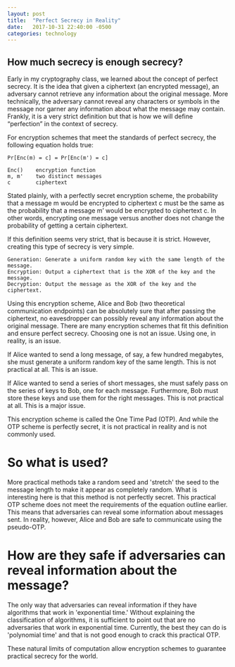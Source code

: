 ```yaml
---
layout: post
title:  "Perfect Secrecy in Reality"
date:   2017-10-31 22:40:00 -0500
categories: technology
---
```

## How much secrecy is enough secrecy?

Early in my cryptography class, we learned about the concept of perfect secrecy. It is the idea that given a ciphertext (an encrypted message), an adversary cannot retrieve any information about the original message. More technically, the adversary cannot reveal any characters or symbols in the message nor garner any information about what the message may contain. Frankly, it is a very strict definition but that is how we will define “perfection” in the context of secrecy.

For encryption schemes that meet the standards of perfect secrecy, the following equation holds true:

	Pr[Enc(m) = c] = Pr[Enc(m') = c]

	Enc()    encryption function
	m, m'    two distinct messages
	c        ciphertext

Stated plainly, with a perfectly secret encryption scheme, the probability that a message m would be encrypted to ciphertext c must be the same as the probability that a message m’ would be encrypted to ciphertext c. In other words, encrypting one message versus another does not change the probability of getting a certain ciphertext.

If this definition seems very strict, that is because it is strict. However, creating this type of secrecy is very simple.
	
	Generation: Generate a uniform random key with the same length of the message.
	Encryption: Output a ciphertext that is the XOR of the key and the message.
	Decryption: Output the message as the XOR of the key and the ciphertext. 

Using this encryption scheme, Alice and Bob (two theoretical communication endpoints) can be absolutely sure that after passing the ciphertext, no eavesdropper can possibly reveal any information about the original message. There are many encryption schemes that fit this definition and ensure perfect secrecy. Choosing one is not an issue. Using one, in reality, is an issue.

If Alice wanted to send a long message, of say, a few hundred megabytes, she must generate a uniform random key of the same length. This is not practical at all. This is an issue.

If Alice wanted to send a series of short messages, she must safely pass on the series of keys to Bob, one for each message. Furthermore, Bob must store these keys and use them for the right messages. This is not practical at all. This is a major issue.

This encryption scheme is called the One Time Pad (OTP). And while the OTP scheme is perfectly secret, it is not practical in reality and is not commonly used.

# So what is used?

More practical methods take a random seed and 'stretch' the seed to the message length to make it appear as completely random. What is interesting here is that this method is not perfectly secret. This practical OTP scheme does not meet the requirements of the equation outline earlier. This means that adversaries can reveal some information about messages sent. In reality, however, Alice and Bob are safe to communicate using the pseudo-OTP.

# How are they safe if adversaries can reveal information about the message?

The only way that adversaries can reveal information if they have algorithms that work in 'exponential time.' Without explaining the classification of algorithms, it is sufficient to point out that are no adversaries that work in exponential time. Currently, the best they can do is 'polynomial time' and that is not good enough to crack this practical OTP.

These natural limits of computation allow encryption schemes to guarantee practical secrecy for the world.
